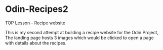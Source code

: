 # Odin-Recipes2
TOP Lesson - Recipe website

This is my second attempt at building a recipe website for the Odin Project,
The landing page hosts 3 images which would be clicked to open a page with details about the recipes.
